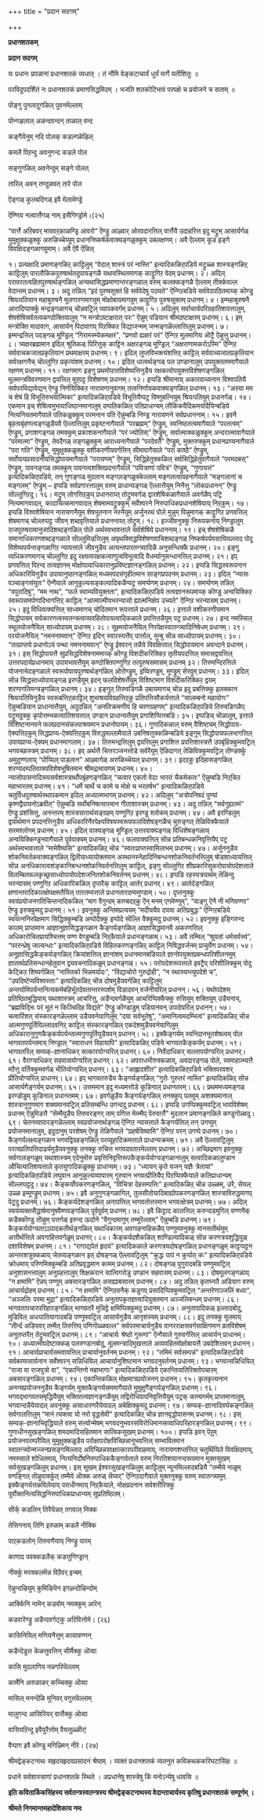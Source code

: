 +++
title = "प्रदान सदगम्"

+++


**प्रधानशतकम्**

**प्रदान सदगम्**

यः प्रधानः प्रपन्नानां प्रधानशतकं व्यधात् । तं नौमि वेङ्कटाचार्यं धुर्यं मार्गे यतीशितुः ॥

परविदुपदर्शितं नः प्रधानशतकं प्रमाणसिद्धमिदम् । भजति शतकोटिभावं परपक्षे च प्रयोजने च सताम् ॥

पॊङ्गु पुनलाऱुगळिल् पुवनमॆल्लाम्

पॊन्गऴलाल् अळन्दवन्दन् ताळाल् वन्द

कङ्गैयॆनुम् नदि पोलक् कडल्गळेऴिल्

कमलै पिऱन्दु अवनुगन्द कडले पोल

सङ्गुगळिल् अवनेन्दुम् सङ्गे पोलत्

तारिल् अवन् तण्दुळवत् तारे पोल

ऎङ्गळ् कुलबदिगळ् इवै मेलामॆण्ड्रे

ऎण्णिय नल्वार्त्तैगळ् नाम् इसैगिण्ड्रोमे।(२५)

“वार्त्तै अऱिबवर् मायवऱ्‌काळण्ड्रि आवरो” ऎण्ड्रु आऴ्वार् ओरवदारत्तिल् वार्त्तैयै उदाहरित्त इदु मट्रुम् आसार्यर्गळ् मुमुक्षुक्कळुक्कु अरुळिच्चॆय्युम् प्रधाननिष्कर्षकवाक्यङ्गळुक्कुम् उबलक्षणम्। अवै ऎल्लाम् कूड इङ्गे विवक्षिदङ्गळागवुमाम्। अवै ऎवै ऎन्निल्

१।  प्रत्यक्षादि प्रमाणङ्गळिऱ्‌ काट्टिलुम् “वेदात् शास्त्रं परं नास्ति”
    इत्यादिकळिऱ्‌पडिये मट्रुळ्ळ शास्त्रङ्गळिऱ्‌ काट्टिलुम्
    पारलौकिकपुरुषार्थतदुपायङ्गळै यथावस्थितमागक् काट्टुगिऱ वेदम्
    प्रधानम्। २।  अदिल् परावरतत्वहितपुरुषार्थङ्गळिल् अन्यथासिद्धप्रमाणान्तरङ्गळाल्
    वरुम् कलक्कङ्गळै ऎल्लाम् तीर्क्कवल्ल वेदान्तम् प्रधानम्। ३।  अदु तन्निल् “इदं पुरुषसूक्तं हि सर्ववेदेषु पठ्यते” ऎन्गिऱबडिये
    सर्ववेदपठितमाय्क् कॊण्डु श्रियःपतियान महाबुरुषनै मूलगारणमागवुम्
    मोक्षोबायमागवुम् काट्टुगिऱ पुरुषसूक्तम् प्रधानम्। ४।  इम्महाबुरुषनै आरादिप्पार्क्कु मन्द्रङ्गळागच् चॊन्नवट्रिल्
    व्यापकवर्गम् प्रधानम्। ५।  अदिलुम् सर्वाचार्यपरिग्रहातिशयत्तालुम्,
    शेषशेषिसर्वतत्वकण्ठोक्तियालुम् “न मन्त्रोऽष्टाक्षरात् परः” ऎन्नुम्
    पडियान श्रीमदष्टाक्षरम् प्रधानम्। ६।  इम् मन्त्रोक्ति मादावाग, आसार्यन् पिदावागप् पिऱक्किऱ विद्याजन्मम्
    जन्मङ्गळॆल्लात्तिलुम् प्रधानम्। ७।  इम्मन्द्रत्तिल् पदङ्गळ् मूण्ड्रिल् “गिरामस्म्येकमक्षरं”, “प्रणवो
    ह्यक्षरं परं” ऎन्गिऱ मूलमागिय ऒट्रै ऎऴुत्तु प्रधानम्। ८।  त्र्यक्षरब्रह्ममान इदिल् श्रुतिकळ् पिरित्तुक् काट्टिन अक्षरङ्गळ्
    मूण्ड्रिल् “अक्षराणामकरोऽस्मि” ऎन्गिऱ सर्ववाचकजातप्रकृतियान
    प्रथमाक्षरम् प्रधानम्। ९।  इदिल् लुप्तविभक्त्यंशत्तिऱ्‌ काट्टिल् सर्ववाच्यजातप्रकृतियान
    सर्वरक्षगनैच् चॊल्लुगिऱ प्रकृत्यंशम् प्रधानम्। १०। इदिल् धात्वर्थङ्गळ् पल उण्डानालुम् उपयुक्ततममागैयाले रक्षणम्
    प्रधानम्। ११। रक्षगमाग इङ्गु प्रथमोपात्तविशेष्यत्तिनुडैय
    रक्षकत्वोपयुक्त्तविशेषणङ्गळिल् मूलमन्त्रविवरणमान द्वयत्तिल् मुऱ्‌पट्ट
    विशेषणम् प्रधानम्। १२। इप्पडि श्रीमानाय् अकारवाच्यनान विश्वपतियै सर्वपरविद्यावेद्यन् ऎण्ड्रु
    निर्णयिक्किऱ नारायणानुवागम् तत्वनिर्णायकवाक्यङ्गळिल् प्रधानम्। १३। “अस्या मम च शेषं हि विभूतिरुभयात्मिका” इत्यादिकळिऱ्‌पडिये
    विभूतियैप्पट्र विष्णुबत्नियुम् श्रियःपतियुम् प्रधानर्गळ्। १४। एकमान इच् शेषित्वमुभायाधिष्ठानमानालुम् दम्पतिकळिल् पतिप्राधान्यम्
    लौकिकवैदिकमर्यादैयिन्बडिये नित्यनियतमागैयाले पतिकळुक्कुम् परमनान पति
    ऎन्नुम्बडि निण्ड्र नारायणने सर्वप्रधाननाम्। १५। इवनै बृहत्वबृंहणत्वङ्गळुडैयवै ऎल्लात्तिलुम् प्रकृष्टनागैयाले
    “परब्रह्मम्” ऎण्ड्रुम्, स्वनिष्ठतत्वमागैयाले “परतत्वम्” ऎण्ड्रुम्,
    प्रगाशगङ्गळ् तमक्कुम् प्रकाशकनागैयाले “परं ज्योतिस्” ऎण्ड्रुम्,
    सर्वात्माक्कळुक्कुम् अन्दरात्मावागैयाले “परमात्मा” ऎण्ड्रुम्, तेवदैगळ्
    तङ्गळुक्कुम् आराध्यनागैयाले “परदेवतै” ऎण्ड्रुम्, मुक्तरुक्कुम्
    प्रधानप्राप्यनागैयाले “परा गति” ऎण्ड्रुम्, मुमुक्षुक्कळुक्कु
    वशीकरणीयवर्गत्तिन् सीमावागैयाले “परा काष्ठै” ऎण्ड्रुम्,
    सर्वोपायप्रसादनीयसिद्धोपायमागैयाले “परायणम्” ऎण्ड्रुम्,
    सिद्धिहेतुक्कळिल् सर्वसिद्धिहेतुवागैयाले “परमदबस्” ऎण्ड्रुम्,
    पावनङ्गळ् तमक्कुम् पावनत्वशक्तिप्रदनागैयाले “पवित्राणां पवित्रं”
    ऎण्ड्रुम्, “गुणायत्तं” इत्यादिकळिऱ्‌पडिये, तन् गुणङ्गळ् मुदलान
    मङ्गलङ्गळुक्कॆल्लाम् मङ्गलत्वावहनागैयाले “मङ्गलानां च मङ्गलम्”
    ऎण्ड्रुम् – इप्पडि सर्वप्रगारत्तालुम् वरुम् प्राधान्यङ्गळ्
    ऎल्लात्तैयुम् निनैत्तु “लोकप्रधानन्” ऎण्ड्रु सॊल्लुगिऱदु। १६। मट्रुम् लोगत्तिऱ्‌कुप् प्रधानराय्त् तोट्रुमवर्गळ् द्वारशेषिकळागैयाले
    अवर्गळैप् पट्रि नित्यमागवादल्, कादाचित्कमागवादल् शेषमामवट्रुक्कुम्
    सर्वेश्वरने निरुपाधिकप्रधानशेषियाय् निऱ्‌कुम्। १७। इप्पडि विश्वशेषियान नारायणनैयुम् शेषभूतनान नरनैयुम् अर्जुनरथं पोले
    मुन्नुम् पिन्नुमागक् काट्टुगिऱ प्रणवत्तिल् शेषमागच् चॊल्लप्पट्ट
    जीवन् शब्दवृत्तियाले प्रधाननाय्त् तोट्रुम्। १८। इज्जीवनुक्कु निरूपकनाय् निण्ड्रालुम् राजपुरुषरामानुजादिशब्दङ्गळिल्
    पोले अर्थस्वभावत्ताले सर्वशेषिये प्रधाननाम्। १९। इच् शेषशेषिकळै समानाधिकरणशब्दङ्गळाले सॊल्लुमिडत्तिलुम्
    अपृथक्सिद्धविशेषणवाचिशब्दङ्गळ् निष्कर्षपर्यवसायियल्लाद पोदु
    विशेष्यपर्यन्तङ्गळागिऱ न्यायत्ताले जीवनुडैय अत्यन्तपारतन्त्र्यादिळै
    अनुसन्धिक्कै प्रधानम्। २०। इङ्गु व्यधिकरणमागच् चॊल्लुगिऱ इदु रक्ष्यत्वरक्षकत्वाणुत्वविभुत्वादि
    वैधर्म्यानुसन्धानत्तिल् प्रधानम्। २१। इप् प्रणवत्तिल् पिऱन्द तत्वज्ञानम्
    मोक्षोपायाधिकारानुप्रविष्टज्ञानङ्गळिल् प्रधानम्। २२। इप्पडि सिद्धस्वरूपनान अधिकारियिनुडैय उपायानुष्ठानङ्गळिल्
    मध्यमपदसंगृहीतमान साङ्गप्रपदनम् प्रधानम्। २३। इदिल् “न्यासः पञ्चाङ्गसंयुतः” ऎन्गैयाले आनुकूल्यसङ्कल्पादिकळैप्पट्र
    समर्प्पणम् प्रधानम्। २४। समर्प्पणम् तन्निल् “वपुरादिषु”, “मम नाथ”, “फले स्वाम्यवियुक्तता”,
    इत्यादिकळिऱ्‌पडिये तत्वज्ञानरूपमाय्क् कॊण्डु अन्वयिक्किऱ
    स्वरूपसमर्पणादिभागत्तिऱ्‌ काट्टिल् “आत्मात्मीयभरन्यासो ह्यात्मनिक्षेप
    उच्यते” ऎन्गिऱ भरन्यासम् प्रधानम्। २५। इदु विधिवाक्यत्तिल् साध्यमागच् चोदितमान रूपत्ताले प्रधानम्। २६। इत्ताले वशीकरणीयमान सिद्धोपायम्
    सर्वकारणत्वस्वतन्त्रत्वाव्यवहितोपायत्वादिकळाले प्रपत्तितन्नैयुम्
    पट्र प्रधानम्। २७। इन्द नमस्सिल् स्थूलयोजनैयिल् साध्योपायम् प्रधानम्। २८। सूक्ष्मयोजनैयिल् निरपेक्षस्वातन्त्र्यादिनिषेधम् प्रधानम्। २९। परयोजनैयिल् “नमननामवान्” ऎन्गिऱ इदिन् स्वारस्यत्तैप् पार्त्ताल्,
    मुन्बु सॊन्न साध्योपायम् प्रधानम्। ३०। “तत्प्राप्तये प्रधानोऽयं पन्था नमननामवान्” ऎण्ड्रु ईश्वरन् तन्नैये
    विवक्षित्ताल् सिद्धोपायमान अवन्दाने प्रधानम्। ३१। इस् सिद्धोपायत्तै सुप्रसिद्धविशेषनाममाय्क् कॊण्डु विशदीकरिक्किऱ
    तृतीयपदत्तिल् समासद्वयत्तिल् उत्तरपदार्यप्रधानमाय् उपायभावत्तैयुम्
    कण्ठोक्तिपण्णुगिऱ तत्पुरुषसमासम् प्रधानम् ३२। तिरुमन्दिरत्तिले योजनाभेदङ्गळाले स्वरूपोपायपुरुषार्थङ्गळिल्
    ओरॊण्ड्रुम्, इव्विरण्डुम्, मूण्ड्रुम् सेरवुम् प्रधानम्। ३३। इदिल् सॊन्न सिद्धसाध्योपायङ्गळ् इरण्डैयुम् इदन् फलविशेषत्तैयुम्
    विशिष्टमाग विशदीकरिक्किऱ द्वयम् शरणागतिमन्त्रङ्गळिल् प्रधानम्। ३४। इङ्गुत् तिरुवडिगळै उबायमागच् चॊन्न इदु प्रबत्तिक्कु इलक्कान
    श्रियःपतियिनुडैय स्वरूबत्तिऱ्‌काट्टिल् शुभाश्रयविग्रहत्तिऱ्‌कु
    प्रतिपत्तिसौकर्यत्ताले “सालम्बनो महायोगः” ऎन्नुम्बडियान
    प्राधान्यत्तैयुम्, अदुदन्निल् “अनतिक्रमणीयं हि चरणग्रहणम्”
    इत्यादिकळिऱ्‌पडिये तिरुवडिगळैप् पट्रुमदुक्कु
    कृपोत्तम्भकत्वातिशयत्ताल् उण्डान प्राधान्यत्तैयुम्
    प्रगाशिप्पित्तबडि। ३५। इप्पडिच् चॊन्नालुम्, इत्ताले विशिष्टनानवने फलप्रदानसंकल्पाश्रयमान
    प्रधानोपायम्। ३६। गुणादिकळाल् वरुम् वैशिष्ट्यम् सिद्धोपाय-ऐक्यत्तिऱ्‌कुम्
    सिद्धप्राप्य-ऐक्यत्तिऱ्‌कुम् विरुद्धमल्लामैयाले उबनिषत्तुक्कळिन्बडिये
    इङ्गुम् सिद्धोपायफलभागत्तिल् उपायप्राप्य-ऐक्यम् प्रधानमागलाम्। ३७। तिरुमन्द्रत्तिलुम् द्वयत्तिलुम् प्रगाशित्त प्रपत्तिशास्त्रत्तै
    उपबृंहिक्कुमवट्रिल् भगवच्छास्त्रम् प्रधानम्। ३८। इव् अर्थत्तै चित्तरञ्जनत्तोडे सर्वरैयुम् ऎळिदागत् तॆळिविक्कुमवट्रिल्
    तॊण्डर्क्कु अमुदुण्णलाय् “पॊय्यिल् पाडलान” आऴ्वार्गळ् अरुळिच्चॆयल्
    प्रधानम्। ३९। इदऱ्‌कु इदिहासङ्गळिल् शरण्यदम्पतिवाक्यविशेषभूषितमान श्रीमद्रामायणम्
    प्रधानम्। ४०। न्यासोपासनादिरूपसर्वशास्त्रार्थोपबृंहणङ्गळिल् “चत्वार एकतो वेदाः
    भारतं चैकमेकतः” ऎन्नुम्बडि निऱ्‌किऱ महाभारतम् प्रधानम्। ४१। “धर्मे चार्थे च कामे च मोक्षे च भरतर्षभ” इत्यादिकळिऱ्‌पडिये
    चतुर्विधपुरुषार्थस्थापकमान इदिल् अध्यात्मभागम् प्रधानम्। ४२। अदिलुम् “अत्रोपनिषदं पुण्यां कृष्णद्वैपायनोऽब्रवीत्” ऎन्नुम्बडि
    सर्वोबनिषत्सारमान गीताशास्त्रम् प्रधानम्। ४३। अदु तन्निल् “सर्वगुह्यतमं” ऎण्ड्रु प्रशंसित्तु, अनन्तरम्
    शास्त्रसारार्थसङ्ग्रहम् पण्णुगिऱ इरण्डु श्लोकम् प्रधानम्। ४४। अवै इरण्डिलुम् द्वयार्थमान प्रपदनत्तिनुडैय
    अधिकारिनैरपेक्ष्यविषयस्वरूपफलविशेषङ्गळैच् चुरुङ्गत् तॆळिविक्कैयाले
    सरमश्लोगम् प्रधानम्। ४५। इदिल् वाक्यङ्गळ् मूण्ड्रिल् उत्तरवाक्यङ्गळ् विधिशेषङ्गळाय्
    अन्वयिक्किण्ड्रनवागैयाले पूर्ववाक्यम् प्रधानम्। ४६। फलवाक्यत्तिल् सॊन्न प्रतिबन्धकनिवृत्तियैप् पट्र अर्थस्वभावत्ताले
    “मामेवैष्यसि” इत्यादिकळिऱ्‌ चॊन्न “स्वतःप्राप्तस्वामिलाभम् प्रधानम्। ४७। अर्जुननुडैय शोकनिवर्तकवाक्यङ्गळिल् द्वितीयाध्यायोक्तमान
    अस्थानस्नेहादिनिबन्धनशोकनिवर्तनत्तिलुम् षोडशाध्यायत्तिल् सॊन्न
    अनधिकारत्वशंङ्कानिबन्धनशोकनिवर्तनत्तिलुम् काट्टिल्, इङ्गु सॊल्लुगिऱ
    शीघ्रकारिसुकरोपायोपदेशत्ताले
    विलम्बितफलकृच्छ्रसाध्योपायोपदेशजनितशोकनिवर्तनम् प्रधानम्। ४८। इप्पडि रहस्यत्रयार्थम् तॆळिन्दु भरन्यासम् पण्णुगिऱ अधिकारिकळिल्
    दृप्तरैक् काट्टिल् आर्तर् प्रधानर्। ४९। आर्तर्दङ्गळिल् क्षणान्तरादिकालक्षेपक्षमतैयिल् तारतम्यत्ताले
    प्रधानतारदम्यमुण्डाम्। ५०। दृप्तनुक्कु स्वयंप्रयोजनगतिचिन्तनादिकळिल् “माग वैगुन्दम् काण्बदऱ्‌कु
    ऎन् मनम् एगमॆण्णुम्”, “वाङ्गु ऎनै नी मणिवण्णा” ऎण्ड्रु इरुक्कुमदु
    प्रधानम्। ५१। इवनुक्कु अन्तिमप्रत्ययम् “मदीययैव दयया अतिप्रबुद्धः” ऎन्गिऱबडिये
    स्वयत्ननिरपेक्षमाग सिद्धिक्कुम्बडि अप्पोदैक्कु इप्पोदे सॊल्लि
    वैक्कुमदु प्रधानम्। ५२। इवनुक्कु इङ्गिरुन्द कालम् प्राप्तमान आज्ञानुज्ञासिद्धङ्गळान
    कैङ्गर्यङ्गळिल् आज्ञासिद्धमानवै अकरणत्तिल् अधिकारोचितप्रायश्चित्तम्
    पण्ण वेण्डुम्बडि निऱ्‌कैयाले प्रधानङ्गळाम्। ५३। अवै तम्मिल् “श्रूयतां धर्मसर्वस्वं”, “पररन्ध्रेषु जात्यन्धाः”
    इत्यादिकळिऱ्‌पडिये विहितकरणङ्गळिऱ्‌ काट्टिल् निषिद्धवर्जनम्
    प्राचुर्येण प्रधानम्। ५४। अनुज्ञासिद्धकैङ्कर्यङ्गळिल् क्रियांशत्तिल् ज्ञानांशम्
    प्रधानमानबडियाले ज्ञानोपयुक्तप्रबन्धपरिशीलनमुम्
    ज्ञातार्थप्रतिसन्धानहेतुवान द्वयवचनादिकळुम् प्रधानङ्गळ्। ५५। परोपदेशरूपत्ताले इवट्रैप् परिशीलिक्कुम् पोदु केट्किऱ शिष्यर्गळिल्
    “नास्तिको भिन्नमर्यादः”, “विद्याचोरो गुरुद्रोही”, “न
    स्थास्यन्त्युपदेशे च”, “उपदिष्टेप्यविश्वस्ताः” इत्यादिकळिऱ्‌ चॊन्न
    दोषमुडैयवर्गळिऱ्‌ काट्टिलुम्
    अन्तर्यामिपर्यन्तनित्यकर्मबहिर्भूतदेवतान्तरस्पर्शम् विडादवन्
    वर्जनीयरिल् प्रधानन्। ५६। यथोपदेशम् प्रतिष्ठितबुद्धियाय् यथाशास्त्रम् आचरित्तु,
    अडैन्दवर्गळैयुम् आचरिप्पिक्कैक्कु रुसियुम् शक्तियुम् उडैयनाय्,
    “ब्रह्मविद्भिः परं भूतं न किञ्चिदिह विद्यते” ऎण्ड्रु कॊण्डाडुम्
    पडियानवन् उपादेयरिल् प्रधानन्। ५७। चत्वारिंशत् संस्कारङ्गळॆल्लाम् उडैयवनेयागिलुम् “दया सर्वभूतेषु”,
    “अमानित्वमदम्भित्वं” इत्यादिकळिऱ्‌ चॊन्न आत्मगुणपूर्तियिल्लादवनिऱ्‌
    काट्टिल् संस्कारङ्गळिल् एकदेशमुडैयवनेयागिलुम्
    अधिकारानुगुणकैङ्कर्यपर्यन्तात्मगुणपूर्तियुडैयवन् प्रधानन्। ५८। इक्कैङ्गर्यम् स्वनिदानभूतशेषत्वम् पोल भागवतपर्यन्तमाय् निण्ड्राल्
    “स्वाराधनं विहायापि” इत्यादिकळिऱ्‌ पडिये भागवतकैङ्कर्यम् प्रधानम्। ५९। भागवतरिल् सम्यक्-ज्ञानाधिकर् सत्कारयोग्यरिल् प्रधानर्। ६०। निर्वेदाधिकर् सल्लापयोग्यरिल् प्रधानर्। ६१। वैराग्याधिकर् सहवासयोग्यरिल् प्रधानर्। ६२। अपराधभीरुक्कळाय्, अवदारङ्गळ् पोले, स्वमाहात्म्यत्तै मऱैत्तु
    वर्तिक्कुमवर्गळ् भीतियोग्यरिल् प्रधानर्। ६३। “आह्लादशीत” इत्यादिकळिऱ्‌पडिये भक्तिपरवशर् प्रीतियोग्यरिल् प्राधानर्। ६४। इप् भागवतरुडैय कैङ्गर्यङ्गळिल् “गुरोः गुरुतरं नास्ति” इत्यादिकळिऱ्‌
    सॊन्न आसार्यगैङ्गर्यम् प्रधानम्। ६५। उत्तममान इदु मध्यमत्तोडे कूडिनाल् प्रधानतरम्। ६६। प्रथममध्यमङ्गळ् इरण्डोडुम् कूडिनाल् प्रधानतमम्। ६७। इवर्गळुडैय कैङ्गर्यङ्गळिल् तनक्कुप् पलवुम् अशक्यमानाल्
    शास्त्रानुगुणमाग शक्यमानवट्रिल् प्रतिसम्बन्धि उगन्ददु प्रधानम्। ६८। इप्पडि उगप्पिक्कुमवट्रिल् भावविशेषम् प्रधानम् ऎन्नुमिडत्तै
    “सॆम्मैयुडैय तिरुवरङ्गर् ताम् पणित्त मॆय्म्मैप् पॆरुवार्त्तै” मुदलान
    प्रमाणङ्गळिले कण्डुगॊळ्वदु। ६९। चेतनव्यापारङ्गळॆल्लाम् स्वप्रयोजनार्थङ्गळ् ऎन्गिऱ न्यायत्ताले
    कैङ्गर्यत्तिल् तन् उगप्पुम् प्रयोजनमानालुम्, इदुदानुम् परशेषम् ऎण्ड्रु
    तॆळिगैयाले “प्रहर्षयिष्यामि” ऎन्गिऱ परन् उगप्पे प्रधानम्। ७०। कैङ्गर्यलक्ष्यङ्गळान भगवद्विग्रहङ्गळिल् परव्यूहादिक्रमत्ताले
    प्राधान्यक्रमम्। ७१। अवै ऎल्लावट्रिलुम् परत्वप्रतिपत्तिदार्ढ्यमुडैयवनुक्कु तनक्कु रुचित्त
    भगवदवतारमॆल्लाम् प्रधानम्। ७२। अच्छिद्रमाग इवनुक्कु सर्वगालङ्गळुम् यथाशास्त्रम् एदेनुमॊरु
    प्रवृत्तिनिवृत्तिरूपकैङ्कर्ययोग्यङ्गळानालुम् सत्वादिकळालुण्डान
    औचित्यातिशयत्ताले कृतयुगादिकळुक्कु प्राधान्यम्। ७३। “ध्यायन् कृते यजन् यज्ञैः त्रेतायां” इत्यादिकळिऱ्‌पडिये लघुवान
    आनुकूल्यव्यापारम् गुरुवान भगवत्प्रीतियैप् पिऱप्पिक्कैयाले
    कलिप्राधान्यम् सॊल्लप्पट्टदु। ७४। कैङ्कर्योपकरणङ्गळिल्, “विचित्रा देहसम्पत्तिः” इत्यादिकळिऱ्‌ चॊन्न
    उळ्ळम्, उरै, सॆयल् उळ्ळ इम्मूण्ड्रुम् प्रधानम्। ७५। इवै अनुगुणङ्गळागिल्, तुलसीतोयादिबाह्योपकरणङ्गळिल्
    शास्त्राविरुद्धमागप् पॆट्रदु प्रधानम्। ७६। कैङ्कर्यदेशङ्गळिल् अनापत्तिल् भागवतोत्तरमान भगवत्क्षेत्रम् प्रधानम्। ७७। अदिल् स्वयंव्यक्तसैद्धार्षमानुषवैष्णवङ्गळिल् पूर्वपूर्वम् प्रधानम्। ७८। इवै किट्टाद कालत्तिल् करुन्दडमुगिल् वण्णनैक् कडैक्कॊण्डु तॊऴुम्
    पत्तर्गळ् इरुन्द ऊर्दाने “वैगुन्दमागुम् तम्मूरॆल्लाम्” ऎन्नुम्बडि
    प्रधानम्। ७९। कैङ्कर्ययोग्यताऽऽपादकतीर्थङ्गळिल् यथाधिकारम् अवगाहनाहिकळैप्
    पण्णुमवनुक्कु मानसतीर्थमुम् अत्तीर्थत्तिले अवगाहित्तवर्गळुम्
    प्रधानर्। ८०। कैङ्कर्यदशैकळिल् शाण्डिल्यादिकळ् सॊन्न करणत्रयशुद्धियुळ् दशाविशेषम्
    प्रधानम्। ८१। “रागाद्यपेतं हृदयं” इत्यादिकळाले करणत्रयदोषङ्गळिल् प्रधानङ्गळुम्
    काट्टप्पट्टन आन्तरशत्रुक्कळाय् जेतव्यङ्गळान इत् दोषङ्गळ्
    ऎल्लावट्रिलुम् “क्रुद्धः पापं न कुर्यात् कः” इत्यादिकळिऱ्‌पडिये
    क्रोधमाय् परिणमिक्कुम्बडि अतिप्रवृद्धमान कामम् प्रधानम्। ८२। दोषङ्गळ् पुगुरादबडि पण्णुमवट्रिल् अनुशासनत्तालुम् अनुग्रहत्तालुम्
    शिक्षकरान सात्विगरोडु उण्डान सहवासम् प्रधानम्। ८३। दोषमूलगङ्गळाय् “न क्षमामि” ऎन्नप् पण्णुम् अबसारङ्गळिल् असह्याबसारम्
    प्रधानम्। ८४। अदु तन्निल् कृतघ्नतै अडियाग वरुम् आचार्यद्रोहम् प्रधानम्। ८५। “न क्षमामि” ऎन्गिऱवनैक् कडुगप् प्रसादिप्पिक्कुमवट्रिल्
    “अन्तरेणाञ्जलिं बध्वा”, “अञ्जलिः परमा मुद्रा” इत्यादिकळिऱ्‌पडिये
    अनुतापकृतज्ञत्वादियुक्तमान अञ्जलिबन्धम् प्रधानम्। ८६। भागवतापचारपरिहारङ्गळिल् भागवतरै मुन्निट्टे क्षमिप्पिक्कुमदु
    प्रधानम्। ८७। अनुतापादिकळ् इल्लादबोदु, मुडिविल् अधःपातियागादबडि पण्णुमवट्रिल्
    आसार्यनुडैय आनृशंस्यम् प्रधानम्। ८८। इदु तनक्कु मूलमाय् “तीर्न्द अडियवर् तम्मैत् तिरुत्तिप् पणिगॊळ्ळवल्ल”
    सर्वपरमाचार्यनुडैय वानरराक्षसवर्गसाक्षिगमान व्रतविशेषम् अनुतप्तरैत्
    तेट्रुमवट्रिल् प्रधानम्। ८९। “आचार्यः श्रेष्ठो गुरूणां” ऎन्गैयाले गुरुवर्गत्तिल् आचार्यन्
    प्राधानम्। ९०। अध्यात्मोपदेष्टाक्कळ् पलरुण्डानबोदु, मूलमन्त्रादिमुखत्ताले
    अव्यवहितमोक्षोबायत्तै उबदेशित्तवन् प्रधानन्। ९१। आचार्यप्राचार्यसमवायत्तिल् प्राचार्यानुवर्तनम् प्रधानम्। ९२। “तमिमं सर्वसम्पन्नं” इत्यादिकळिऱ्‌पडिये सर्वबरमासार्यनान सर्वेश्वरन्
    सन्निधियिल् आचार्यानुशिष्टमान भगवदनुवर्तनम् प्रधानम्। ९३। भगवत्सन्निधियिल् “राजा वा राजपुत्रो वा”, “एकान्तिनो महाभागाः”
    इत्यादिकळिऱ्‌पडिये एकान्तिव्यतिरिक्तोपचारम् अबसारङ्गळिल् प्रधानम्। ९४। एकान्तिकळिल् मोक्षमात्रप्रयोजनन् प्रधानन्। ९५। कृतकृत्यनान अनन्यप्रयोजननुडैय कैङ्गर्यम् मुक्तकैङ्गर्यसममागैयाले
    मुमुक्षुगैङ्गर्यङ्गळिल् प्रधानम्। ९६। भगवद्भागवतसमृद्धियैयुम् भक्तितत्वज्ञानङ्गळैयुम्
    तद्विरोधिपापनिवृत्तियैयुम् पट्रक् काम्यगर्मम् प्राप्तमानालुम्,
    भगवान्दन्नैयेयादल् अवनुक्कु असाधारणरैयेयादल् अबेक्षिक्कुमदु
    प्रधानम्। ९७। सम्यक्-ज्ञानादिवर्घकङ्गळिल् सर्वगालत्तिलुम् “मानं त्यक्त्वा यो नरो
    वृद्धसेवी” इत्यादिकळिऱ्‌ चॊन्न ज्ञानवृद्धोपासनम् प्रधानम्। ९८। इस् सम्यक्-ज्ञानाभिवृद्धियाले वरुम् सत्त्वोन्मेषम्
    भगवदनुभवरसविरोधिमानसव्याधिपरिहारङ्गळिल् प्रधानम्। ९९। गुणाधीनसुखङ्गळिल् शमदमादिसहितमान सात्विकसुखम् प्रधानम्। १००। इप्पडि इवन् पॆऱुम् प्रयोजनपरम्परैयिल् मुमुक्षुक्कळुडैय
     परोक्षापरोक्षविच्छिन्नानुभवत्तिल् सम्भावितमान
     स्वातन्त्र्योन्मज्जनप्रसङ्गमिल्लाद अविच्छिन्नसाक्षात्कारपरीवाहमाय्,
     नारायणशप्तत्तिल् चतुर्थियिले विवक्षिदमाय्, नमस्साले शोधितमाय्,
     नित्यनिर्दोषनिरुपाधिककैङ्गर्यत्ताले वरुम् निरतिशयानन्दरूपमान
     मुक्तसुखम् सर्वसुखङ्गळिलुम् प्रधानम्। इस् सुखम् ईश्वरसुखङ्गळिलुम्
     काट्टिलुम् न्यूनमिल्लादबडियै “तम्मैये नाळुम् वणङ्गित्
     तॊऴुवार्क्कुत् तम्मैये ऒक्क अरुळ् सॆय्वर्” ऎन्गिऱदागैयाले
     मुक्तनुक्कु वरुम् स्वातन्त्र्यमुम् इक्कैङ्गर्यत्तळविलेयाय्
     पराधीनमाय् निऱ्‌कैयाले, मोक्षप्रदनान सर्वशरीरिक्कु
     पूर्वोक्तनित्यसिद्धनिरुपाधिकप्राधान्यम् सुप्रतिष्ठितम्।

सीर्क् कडलिन् तिरैयॆन्नत् तगवाल् मिक्क

तेसिगनाय् तिणि इरुळाम् कडलै नीक्कि

पाऱ्‌कडलोन् तिरुवणैयाय् निण्ड्रु पारम्

काणाद पवक्कडलैक् कडत्तुगिण्ड्रान्

नीर्क्कु मरक्कलमॆन्न विऱैवर् इन्बम्

ऎऴुन्दऴियुम् कुमिऴियॆन इगऴ्न्दॊऴिन्दोम्

आर्क्किनि नामॆन् कडवोम् नमक्कुम् आरॆन्

कडवारॆण्ड्रु अडैन्दवर्गट्कु अऱिवित्तोमे। (२६)

कासिनियिल् मणियनैत्तुम् कायावण्णन्

कडैन्दॆडुत्त कॆळत्तुवत्तिन् सीर्मैक्कु ऒव्वा

कासि मुदलागिय नन्नगरियॆल्लाम्

कार्मेनि अरुळाळर् कच्चिक्कु ऒव्वा

मासिल् मनन्दॆळि मुनिवर् वगुत्तवॆल्लाम्

मालुगन्द आसिरियर् वार्त्तैक्कु ऒव्वा

वासियऱिन्दु इवैयुरैत्तोम् वैयत्तुळ्ळीर्!

वैप्पाग इवै कॊण्डु मगिऴ्मिन् नीरे। (२७)

श्रीमद्वेङ्कटनाथः सहृदयहृदयप्रसादनं श्रेष्ठम् । व्यक्तं प्रधानशतकं व्यतनुत कविकथककरिघटासिंहः ॥

प्रधाने सर्वशास्त्राणां प्रधानशतके स्थिते । अप्रधानेषु शास्त्रेषु किं मनोऽन्येषु धावसि ॥

**इति कवितार्किकसिंहस्य सर्वतन्त्रस्वतन्त्रस्य श्रीमद्वेङ्कटनाथस्य वेदान्ताचार्यस्य कृतिषु प्रधानशतकं सम्पूर्णम् ।**

**श्रीमते निगमान्तमहादेशिकाय नमः**


